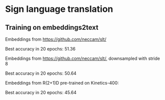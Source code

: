 # Sign language translation

## Training on embeddings2text

Embeddings from https://github.com/neccam/slt/

Best accuracy in 20 epochs: 51.36

Embeddings from https://github.com/neccam/slt/, downsampled with stride 8

Best accuracy in 20 epochs: 50.64

Embeddings from R(2+1)D pre-trained on Kinetics-400:

Best accuracy in 20 epochs: 45.64
